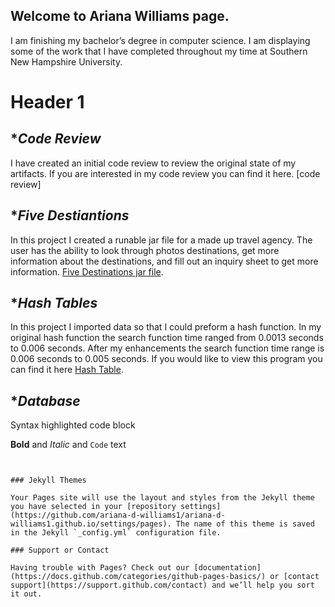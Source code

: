 ## Welcome to Ariana Williams page.

I am finishing my bachelor’s degree in computer science. I am displaying some of the work that I have completed throughout my time at Southern New Hampshire University.

# Header 1

## **Code Review*
I have created an initial code review to review the original state of my artifacts. If you are interested in my code review you can find it here. [code review]

## **Five Destiantions* 
In this project I created a runable jar file for a made up travel agency. The user has the ability to look through photos destinations, get more information about the destinations, and fill out an inquiry sheet to get more information.
[Five Destinations jar file](https://github.com/ariana-d-williams1/ariana-d-williams1.github.io/blob/main/fiveDestinationsRun.jar).

## **Hash Tables*
In this project I imported data so that I could preform a hash function. In my original hash function the search function time ranged from 0.0013 seconds to 0.006 seconds. After my enhancements the search function time range is 0.006 seconds to 0.005 seconds. If you would like to view this program you can find it here [Hash Table](Https://github.com/ariana-d-williams1/ariana-d-williams1.github.io/tree/ariana-d-williams1-hashtable/src).

## **Database*

Syntax highlighted code block


**Bold** and _Italic_ and `Code` text


```


### Jekyll Themes

Your Pages site will use the layout and styles from the Jekyll theme you have selected in your [repository settings](https://github.com/ariana-d-williams1/ariana-d-williams1.github.io/settings/pages). The name of this theme is saved in the Jekyll `_config.yml` configuration file.

### Support or Contact

Having trouble with Pages? Check out our [documentation](https://docs.github.com/categories/github-pages-basics/) or [contact support](https://support.github.com/contact) and we’ll help you sort it out.
